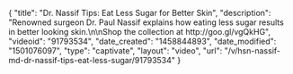 {
    "title": "Dr. Nassif Tips: Eat Less Sugar for Better Skin",
    "description": "Renowned surgeon Dr. Paul Nassif explains how eating less sugar results in better looking skin.\n\nShop the collection at http:\/\/goo.gl\/vgQkHG",
    "videoid": "91793534",
    "date_created": "1458844893",
    "date_modified": "1501076097",
    "type": "captivate",
    "layout": "video",
    "url": "\/v\/hsn-nassif-md-dr-nassif-tips-eat-less-sugar\/91793534"
}